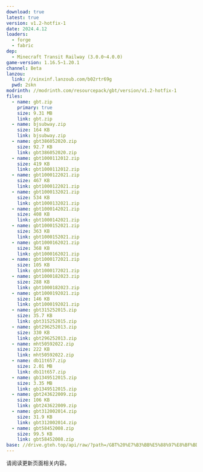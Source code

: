 ```yaml
---
download: true
latest: true
version: v1.2-hotfix-1
date: 2024.4.12
loaders:
  - forge
  - fabric
dep:
  - Minecraft Transit Railway (3.0.0~4.0.0)
game-version: 1.16.5~1.20.1
channel: Beta
lanzou:
  link: //xinxinf.lanzoub.com/b02rtr69g
  pwd: 2skn
modrinth: //modrinth.com/resourcepack/gbt/version/v1.2-hotfix-1
files:
  - name: gbt.zip
    primary: true
    size: 9.31 MB
    link: gbt.zip
  - name: bjsubway.zip
    size: 164 KB
    link: bjsubway.zip
  - name: gbt386052020.zip
    size: 92.7 KB
    link: gbt386052020.zip
  - name: gbt1000112012.zip
    size: 419 KB
    link: gbt1000112012.zip
  - name: gbt1000122021.zip
    size: 467 KB
    link: gbt1000122021.zip
  - name: gbt1000132021.zip
    size: 534 KB
    link: gbt1000132021.zip
  - name: gbt1000142021.zip
    size: 408 KB
    link: gbt1000142021.zip
  - name: gbt1000152021.zip
    size: 363 KB
    link: gbt1000152021.zip
  - name: gbt1000162021.zip
    size: 368 KB
    link: gbt1000162021.zip
  - name: gbt1000172021.zip
    size: 105 KB
    link: gbt1000172021.zip
  - name: gbt1000182023.zip
    size: 288 KB
    link: gbt1000182023.zip
  - name: gbt1000192021.zip
    size: 146 KB
    link: gbt1000192021.zip
  - name: gbt315252015.zip
    size: 35.7 KB
    link: gbt315252015.zip
  - name: gbt296252013.zip
    size: 330 KB
    link: gbt296252013.zip
  - name: mht50592022.zip
    size: 222 KB
    link: mht50592022.zip
  - name: db11t657.zip
    size: 2.01 MB
    link: db11t657.zip
  - name: gb1349512015.zip
    size: 3.35 MB
    link: gb1349512015.zip
  - name: gbt243622009.zip
    size: 106 KB
    link: gbt243622009.zip
  - name: gbt312002014.zip
    size: 31.9 KB
    link: gbt312002014.zip
  - name: gbt58452008.zip
    size: 99.5 KB
    link: gbt58452008.zip
base: //drive.gteh.top/api/raw/?path=/GBT%20%E7%B3%BB%E5%88%97%E8%BF%BD%E5%8A%A0%E5%8C%85/v1.2-hotfix-1/
---
```


请阅读更新页面相关内容。